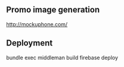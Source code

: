 ## Promo image generation

  http://mockuphone.com/

## Deployment

  bundle exec middleman build
  firebase deploy
